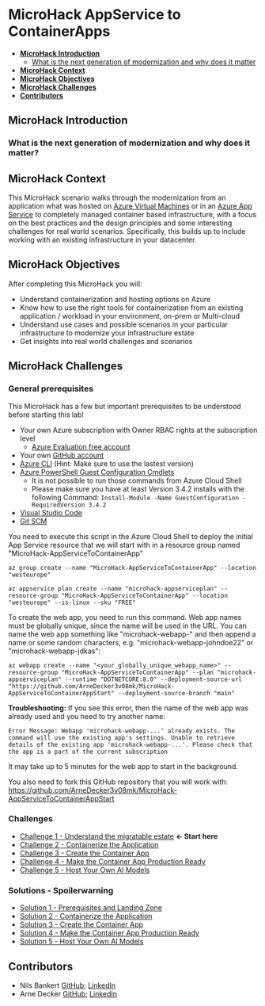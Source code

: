 # MicroHack AppService to ContainerApps

- [**MicroHack Introduction**](#MicroHack-introduction)
  - [What is the next generation of modernization and why does it matter](#what-is-the-next-generation-of-modernization-and-why-does-it-matter)
- [**MicroHack Context**](#microhack-context)
- [**MicroHack Objectives**](#microhack-objectives)
- [**MicroHack Challenges**](#microhack-challenges)
- [**Contributors**](#contributors)

## MicroHack Introduction

### What is the next generation of modernization and why does it matter? 

## MicroHack Context

This MicroHack scenario walks through the modernization from an application what was hosted on [Azure Virtual Machines](https://azure.microsoft.com/en-us/products/virtual-machines) or in an [Azure App Service](https://azure.microsoft.com/en-us/products/app-service) to completely managed container based infrastructure, with a focus on the best practices and the design principles and some interesting challenges for real world scenarios. Specifically, this builds up to include working with an existing infrastructure in your datacenter.

## MicroHack Objectives

After completing this MicroHack you will:

* Understand containerization and hosting options on Azure
* Know how to use the right tools for containerization from an existing application / workload in your environment, on-prem or Multi-cloud
* Understand use cases and possible scenarios in your particular infrastructure to modernize your infrastructure estate 
* Get insights into real world challenges and scenarios

## MicroHack Challenges

### General prerequisites

This MicroHack has a few but important prerequisites to be understood before starting this lab!

* Your own Azure subscription with Owner RBAC rights at the subscription level
  * [Azure Evaluation free account](https://azure.microsoft.com/en-us/free/search/?OCID=AIDcmmzzaokddl_SEM_0fa7acb99db91c1fb85fcfd489e5ca6e:G:s&ef_id=0fa7acb99db91c1fb85fcfd489e5ca6e:G:s&msclkid=0fa7acb99db91c1fb85fcfd489e5ca6e)
* Your own [GitHub account](https://github.com/)
* [Azure CLI](https://learn.microsoft.com/en-us/cli/azure/install-azure-cli) (Hint: Make sure to use the lastest version)
* [Azure PowerShell Guest Configuration Cmdlets](https://learn.microsoft.com/en-us/azure/governance/machine-configuration/machine-configuration-create-setup#install-the-module-from-the-powershell-gallery)
  * It is not possible to run those commands from Azure Cloud Shell
  * Please make sure you have at least Version 3.4.2 installs with the following Command: ```Install-Module -Name GuestConfiguration -RequiredVersion 3.4.2```
* [Visual Studio Code](https://code.visualstudio.com/)
* [Git SCM](https://git-scm.com/download/)

You need to execute this script in the Azure Cloud Shell to deploy the initial App Service resource that we will start with in a resource group named "MicroHack-AppServiceToContainerApp"

`az group create --name "MicroHack-AppServiceToContainerApp" --location "westeurope"`

`az appservice plan create --name "microhack-appserviceplan" --resource-group "MicroHack-AppServiceToContainerApp" --location "westeurope" --is-linux --sku "FREE"`

To create the web app, you need to run this command. Web app names must be globally unique, since the name will be used in the URL. You can name the web app something like "microhack-webapp-" and then append a name or some random characters, e.g. "microhack-webapp-johndoe22" or "microhack-webapp-jdkas":

`az webapp create --name "<your_globally_unique_webapp_name>" --resource-group "MicroHack-AppServiceToContainerApp" --plan "microhack-appserviceplan" --runtime "DOTNETCORE:8.0" --deployment-source-url "https://github.com/ArneDecker3v08mk/MicroHack-AppServiceToContainerAppStart" --deployment-source-branch "main"`

 **Troubleshooting:**
 If you see this error, then the name of the web app was already used and you need to try another name:

`Error Message: Webapp 'microhack-webapp-...' already exists. The command will use the existing app's settings. Unable to retrieve details of the existing app 'microhack-webapp-...'. Please check that the app is a part of the current subscription`

It may take up to 5 minutes for the web app to start in the background.

You also need to fork this GitHub repository that you will work with: https://github.com/ArneDecker3v08mk/MicroHack-AppServiceToContainerAppStart 


### Challenges

* [Challenge 1 - Understand the migratable estate](challenges/challenge-01.md)  **<- Start here**
* [Challenge 2 - Containerize the Application](challenges/challenge-02.md)
* [Challenge 3 - Create the Container App](challenges/challenge-03.md)
* [Challenge 4 - Make the Container App Production Ready](challenges/challenge-04.md)
* [Challenge 5 - Host Your Own AI Models](challenges/challenge-05.md)

### Solutions - Spoilerwarning

* [Solution 1 - Prerequisites and Landing Zone](./walkthrough/challenge-01/solution-01.md)
* [Solution 2 - Containerize the Application](./walkthrough/challenge-02/solution-02.md)
* [Solution 3 - Create the Container App](./walkthrough/challenge-03/solution-03.md)
* [Solution 4 - Make the Container App Production Ready](./walkthrough/challenge-04/solution-04.md)
* [Solution 5 - Host Your Own AI Models](./walkthrough/challenge-05/solution-05.md)


## Contributors
* Nils Bankert [GitHub](https://github.com/nilsbankert); [LinkedIn](https://www.linkedin.com/in/nilsbankert/)
* Arne Decker [GitHub](https://github.com/placeholder/); [LinkedIn](https://www.linkedin.com/in/arne-decker-918ba618b/)
